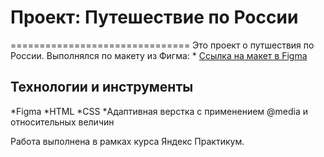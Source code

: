 # Проект: Путешествие по России
===============================
Это проект о путшествия по России.
Выполнялся по макету из Фигма: * [Ссылка на макет в Figma](https://www.figma.com/file/5S2WSbEFL6awjVWJ0NWL8Q/Sprint-3_-Russia-_-desktop-mobile?node-id=28503%3A0)

## Технологии и инструменты
*Figma
*HTML
*CSS
*Адаптивная верстка с применением @media и относительных величин

Работа выполнена в рамках курса Яндекс Практикум.
